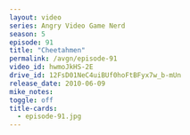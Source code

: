 ```yaml
---
layout: video
series: Angry Video Game Nerd
season: 5
episode: 91
title: "Cheetahmen"
permalink: /avgn/episode-91
video_id: hwmoJkHS-2E
drive_id: 12FsD01NeC4uiBUf0hoFtBFyx7w_b-mUn
release_date: 2010-06-09
mike_notes:
toggle: off
title-cards:
  - episode-91.jpg
---
```

